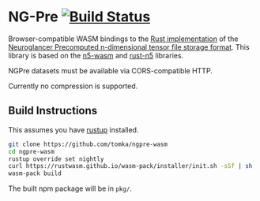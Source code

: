 # NG-Pre [![Build Status](https://travis-ci.org/tomka/ngpre-wasm.svg?branch=master)](https://travis-ci.org/tomka/ngpre-wasm)

Browser-compatible WASM bindings to the [Rust implementation](https://github.com/tomka/rust-ngpre) of the [Neuroglancer Precomputed n-dimensional tensor file storage format](https://github.com/google/neuroglancer/tree/master/src/neuroglancer/datasource/precomputed). This library is based on the [n5-wasm](https://github.com/aschampion/n5-wasm) and [rust-n5](https://github.com/aschampion/rust-n5) libraries.

NGPre datasets must be available via CORS-compatible HTTP.

Currently no compression is supported.

## Build Instructions

This assumes you have [rustup](https://rustup.rs/) installed.

```sh
git clone https://github.com/tomka/ngpre-wasm
cd ngpre-wasm
rustup override set nightly
curl https://rustwasm.github.io/wasm-pack/installer/init.sh -sSf | sh
wasm-pack build
```

The built npm package will be in `pkg/`.
